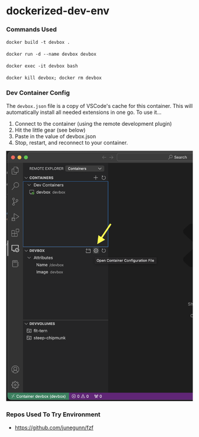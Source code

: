 # dockerized-dev-env

### Commands Used
```
docker build -t devbox .

docker run -d --name devbox devbox

docker exec -it devbox bash

docker kill devbox; docker rm devbox
```

### Dev Container Config
The `devbox.json` file is a copy of VSCode's cache for this container. This will automatically install all needed extensions in one go. To use it...
1. Connect to the container (using the remote development plugin)
1. Hit the little gear (see below)
1. Paste in the value of devbox.json
1. Stop, restart, and reconnect to your container.

![](https://raw.githubusercontent.com/aj100/dockerized-dev-env/assets/container-settings.png)

### Repos Used To Try Environment
* https://github.com/junegunn/fzf